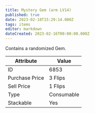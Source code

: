 ```yaml
---
title: Mystery Gem (arm LV14)
published: true
date: 2023-02-18T15:29:14.000Z
tags: items
editor: markdown
dateCreated: 2023-02-16T00:00:00.000Z
---
```


Contains a randomized Gem.

|Attribute|Value|
|-|-|
|ID|6853|
|Purchase Price|3 Flips|
|Sell Price|1 Flips|
|Type|Consumable|
|Stackable|Yes|

